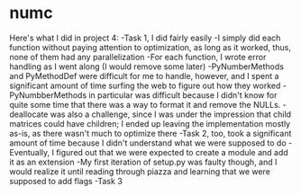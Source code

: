 # numc

Here's what I did in project 4:
-Task 1, I did fairly easily
-I simply did each function without paying attention to optimization, as long as it worked, thus, none of them had any parallelization
-For each function, I wrote error handling as I went along (I would remove some later)
-PyNumberMethods and PyMethodDef were difficult for me to handle, however, and I spent a significant amount of time surfing the web to figure out how they worked
-PyNumbberMethods in particular was difficult because I didn't know for quite some time that there was a way to format it and remove the NULLs.
-deallocate was also a challenge, since I was under the impression that child matrices could have children; I ended up leaving the implementation mostly as-is, as there wasn't much to optimize there
-Task 2, too, took a significant amount of time because I didn't understand what we were supposed to do
-Eventually, I figured out that we were expected to create a module and add it as an extension
-My first iteration of setup.py was faulty though, and I would realize it until reading through piazza and learning that we were supposed to add flags
-Task 3